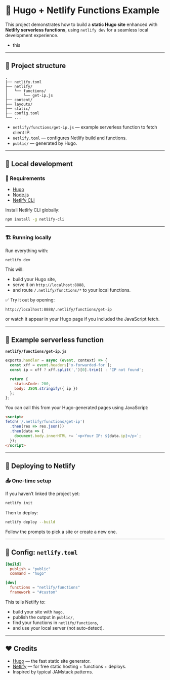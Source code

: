 # 🚀 Hugo + Netlify Functions Example

This project demonstrates how to build a **static Hugo site** enhanced with **Netlify serverless functions**, using `netlify dev` for a seamless local development experience.

- this 

---

## 📂 Project structure

```
.
├── netlify.toml
├── netlify/
│   └── functions/
│       └── get-ip.js
├── content/
├── layouts/
├── static/
├── config.toml
└── ...
```

* `netlify/functions/get-ip.js` — example serverless function to fetch client IP.
* `netlify.toml` — configures Netlify build and functions.
* `public/` — generated by Hugo.

---

## 🚀 Local development

### 🔧 Requirements

* [Hugo](https://gohugo.io/getting-started/installing/)
* [Node.js](https://nodejs.org)
* [Netlify CLI](https://docs.netlify.com/cli/get-started/)

Install Netlify CLI globally:

```bash
npm install -g netlify-cli
```

---

### 🏗 Running locally

Run everything with:

```bash
netlify dev
```

This will:

* build your Hugo site,
* serve it on `http://localhost:8888`,
* and route `/.netlify/functions/*` to your local functions.

✅ Try it out by opening:

```
http://localhost:8888/.netlify/functions/get-ip
```

or watch it appear in your Hugo page if you included the JavaScript fetch.

---

## 📝 Example serverless function

**`netlify/functions/get-ip.js`**

```javascript
exports.handler = async (event, context) => {
  const xff = event.headers['x-forwarded-for'];
  const ip = xff ? xff.split(',')[0].trim() : 'IP not found';

  return {
    statusCode: 200,
    body: JSON.stringify({ ip })
  };
};
```

You can call this from your Hugo-generated pages using JavaScript:

```html
<script>
fetch('/.netlify/functions/get-ip')
  .then(res => res.json())
  .then(data => {
    document.body.innerHTML += `<p>Your IP: ${data.ip}</p>`;
  });
</script>
```

---

## 🚀 Deploying to Netlify

### 📤 One-time setup

If you haven’t linked the project yet:

```bash
netlify init
```

Then to deploy:

```bash
netlify deploy --build
```

Follow the prompts to pick a site or create a new one.

---

## 🔧 Config: `netlify.toml`

```toml
[build]
  publish = "public"
  command = "hugo"

[dev]
  functions = "netlify/functions"
  framework = "#custom"
```

This tells Netlify to:

* build your site with `hugo`,
* publish the output in `public/`,
* find your functions in `netlify/functions`,
* and use your local server (not auto-detect).

---

## ❤️ Credits

* [Hugo](https://gohugo.io) — the fast static site generator.
* [Netlify](https://www.netlify.com) — for free static hosting + functions + deploys.
* Inspired by typical JAMstack patterns.

